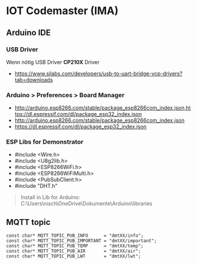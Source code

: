 # IOT Codemaster (IMA)

## Arduino IDE

### USB Driver
Wenn nötig USB Driver **CP210X** Driver 
* https://www.silabs.com/developers/usb-to-uart-bridge-vcp-drivers?tab=downloads 

### Arduino > Preferences > Board Manager
* http://arduino.esp8266.com/stable/package_esp8266com_index.json,https://dl.espressif.com/dl/package_esp32_index.json
* http://arduino.esp8266.com/stable/package_esp8266com_index.json
* https://dl.espressif.com/dl/package_esp32_index.json

### ESP Libs for Demonstrator
* #include <Wire.h>
* #include <U8g2lib.h>
* #include <ESP8266WiFi.h>
* #include <ESP8266WiFiMulti.h>
* #include <PubSubClient.h>
* #include "DHT.h"
> Install  in Lib for Arduino: C:\Users\nisch\OneDrive\Dokumente\Arduino\libraries

## MQTT topic

```
const char* MQTT_TOPIC_PUB_INFO      = "dmtXX/info";       
const char* MQTT_TOPIC_PUB_IMPORTANT = "dmtXX/important";   
const char* MQTT_TOPIC_PUB_TEMP      = "dmtXX/temp";       
const char* MQTT_TOPIC_PUB_AIR       = "dmtXX/air";        
const char* MQTT_TOPIC_PUB_LWT       = "dmtXX/lwt"; 
```
